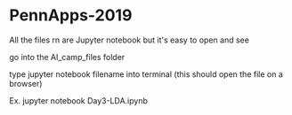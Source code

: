 # PennApps-2019

All the files rn are Jupyter notebook but it's easy to open and see

go into the AI_camp_files folder

type jupyter notebook filename into terminal (this should open the file on a browser)

Ex. jupyter notebook Day3-LDA.ipynb
